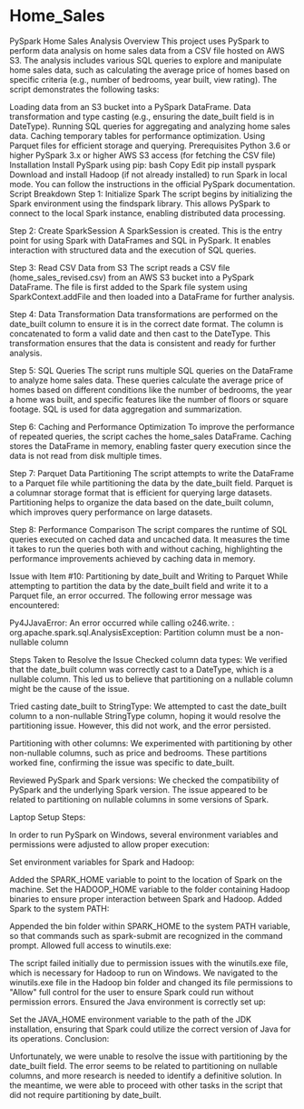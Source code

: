 # Home_Sales

PySpark Home Sales Analysis
Overview
This project uses PySpark to perform data analysis on home sales data from a CSV file hosted on AWS S3. The analysis includes various SQL queries to explore and manipulate home sales data, such as calculating the average price of homes based on specific criteria (e.g., number of bedrooms, year built, view rating). The script demonstrates the following tasks:

Loading data from an S3 bucket into a PySpark DataFrame.
Data transformation and type casting (e.g., ensuring the date_built field is in DateType).
Running SQL queries for aggregating and analyzing home sales data.
Caching temporary tables for performance optimization.
Using Parquet files for efficient storage and querying.
Prerequisites
Python 3.6 or higher
PySpark 3.x or higher
AWS S3 access (for fetching the CSV file)
Installation
Install PySpark using pip:
bash
Copy
Edit
pip install pyspark
Download and install Hadoop (if not already installed) to run Spark in local mode. You can follow the instructions in the official PySpark documentation.
Script Breakdown
Step 1: Initialize Spark
The script begins by initializing the Spark environment using the findspark library. This allows PySpark to connect to the local Spark instance, enabling distributed data processing.

Step 2: Create SparkSession
A SparkSession is created. This is the entry point for using Spark with DataFrames and SQL in PySpark. It enables interaction with structured data and the execution of SQL queries.

Step 3: Read CSV Data from S3
The script reads a CSV file (home_sales_revised.csv) from an AWS S3 bucket into a PySpark DataFrame. The file is first added to the Spark file system using SparkContext.addFile and then loaded into a DataFrame for further analysis.

Step 4: Data Transformation
Data transformations are performed on the date_built column to ensure it is in the correct date format. The column is concatenated to form a valid date and then cast to the DateType. This transformation ensures that the data is consistent and ready for further analysis.

Step 5: SQL Queries
The script runs multiple SQL queries on the DataFrame to analyze home sales data. These queries calculate the average price of homes based on different conditions like the number of bedrooms, the year a home was built, and specific features like the number of floors or square footage. SQL is used for data aggregation and summarization.

Step 6: Caching and Performance Optimization
To improve the performance of repeated queries, the script caches the home_sales DataFrame. Caching stores the DataFrame in memory, enabling faster query execution since the data is not read from disk multiple times.

Step 7: Parquet Data Partitioning
The script attempts to write the DataFrame to a Parquet file while partitioning the data by the date_built field. Parquet is a columnar storage format that is efficient for querying large datasets. Partitioning helps to organize the data based on the date_built column, which improves query performance on large datasets.

Step 8: Performance Comparison
The script compares the runtime of SQL queries executed on cached data and uncached data. It measures the time it takes to run the queries both with and without caching, highlighting the performance improvements achieved by caching data in memory.

Issue with Item #10: Partitioning by date_built and Writing to Parquet
While attempting to partition the data by the date_built field and write it to a Parquet file, an error occurred.
The following error message was encountered:

Py4JJavaError: An error occurred while calling o246.write.
: org.apache.spark.sql.AnalysisException: Partition column must be a non-nullable column

Steps Taken to Resolve the Issue
Checked column data types: We verified that the date_built column was correctly cast to a DateType, which is a nullable column. This led us to believe that partitioning on a nullable column might be the cause of the issue.

Tried casting date_built to StringType: We attempted to cast the date_built column to a non-nullable StringType column, hoping it would resolve the partitioning issue. However, this did not work, and the error persisted.

Partitioning with other columns: We experimented with partitioning by other non-nullable columns, such as price and bedrooms. These partitions worked fine, confirming the issue was specific to date_built.

Reviewed PySpark and Spark versions: We checked the compatibility of PySpark and the underlying Spark version. The issue appeared to be related to partitioning on nullable columns in some versions of Spark.

Laptop Setup Steps:

In order to run PySpark on Windows, several environment variables and permissions were adjusted to allow proper execution:

Set environment variables for Spark and Hadoop:

Added the SPARK_HOME variable to point to the location of Spark on the machine.
Set the HADOOP_HOME variable to the folder containing Hadoop binaries to ensure proper interaction between Spark and Hadoop.
Added Spark to the system PATH:

Appended the bin folder within SPARK_HOME to the system PATH variable, so that commands such as spark-submit are recognized in the command prompt.
Allowed full access to winutils.exe:

The script failed initially due to permission issues with the winutils.exe file, which is necessary for Hadoop to run on Windows.
We navigated to the winutils.exe file in the Hadoop bin folder and changed its file permissions to "Allow" full control for the user to ensure Spark could run without permission errors.
Ensured the Java environment is correctly set up:

Set the JAVA_HOME environment variable to the path of the JDK installation, ensuring that Spark could utilize the correct version of Java for its operations.
Conclusion:

Unfortunately, we were unable to resolve the issue with partitioning by the date_built field. The error seems to be related to partitioning on nullable columns, and more research is needed to identify a definitive solution. In the meantime, we were able to proceed with other tasks in the script that did not require partitioning by date_built.

